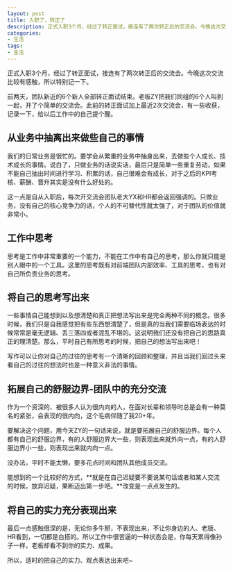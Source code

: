 ```yaml
---
layout: post
title: 入职了，转正了
description: 正式入职3个月，经过了转正面试，接连有了两次转正后的交流会。今晚这次交流比较有感触，所以特别记一下。
categories: 
- 生活
tags:
- 生活
---
```


正式入职3个月，经过了转正面试，接连有了两次转正后的交流会。今晚这次交流比较有感触，所以特别记一下。

前两天，团队新近的6个新人全部转正面试结束。老板ZY把我们同组的6个人叫到一起，开了个简单的交流会。此前的转正面试加上最近2次交流会，有一些收获，记录一下，给以后工作中的自己提个醒。

## 从业务中抽离出来做些自己的事情

我们的日常业务是很忙的。要学会从繁重的业务中抽身出来，去做些个人成长、技术成长的事情。说白了，只做业务的话说实话，最后只是简单一些重复劳动，如果不能自己抽出时间进行学习、积累的话，自己很难会有成长，对于之后的KPI考核、薪酬、晋升其实是没有什么好处的。

这一点是自从入职后，每次开交流会团队老大YX和HR都会返回强调的。只做业务，没有自己的核心竞争力的话，个人的不可替代性就太强了，对于团队的价值就非常小。


## 工作中思考

思考是工作中非常重要的一个能力，不能在工作中有自己的思考，那么你就只能是别人眼中的一个工具。这里的思考既有对前端团队内部效率、工具的思考，也有对自己所负责业务的思考。

## 将自己的思考写出来

一些事情自己能想到以及想清楚和真正把想法写出来是完全两种不同的概念。很多时候，我们只是自我感觉把有些东西想清楚了，但是真的当我们需要临场表达的时候常常是毫无逻辑、丢三落四或者混乱不堪的。这说明我们还没有把自己的思路真正的理清楚。那么，平时自己有所思考的时候，把自己的想法写出来吧！

写作可以让你对自己的过往的思考有一个清晰的回顾和整理，并且当我们回过头来看自己的过往的想法时也是一种意义非法的事情。

## 拓展自己的舒服边界-团队中的充分交流

作为一个资深的、被很多人认为很内向的人，在面对长辈和领导时总是会有一种莫名的紧张，会表现的很内向，这个毛病伴随了我20+年。

要解决这个问题，用今天ZY的一句话来说，就是要拓展自己的舒服边界。每个人都有自己的舒服边界，有的人舒服边界大一些，则表现出来就外向一点，有的人舒服边界小一些，则表现出来就内向一点。

没办法，平时不能太懒，要多花点时间和团队其他成员交流。

能想到的一个比较好的方式，**就是在自己迟疑要不要说某句话或者和某人交流的时候，放弃迟疑，果断迈出第一步吧。**改变是一点点发生的。

## 将自己的实力充分表现出来

最后一点感触很深的是，无论你多牛掰，不表现出来，不让你身边的人、老版、HR看到，一切都是白搭的。所以工作中很苦逼的一种状态会是，你每天累得像孙子一样，老板却看不到你的实力、成果。

所以，适时的把自己的实力、观点表达出来吧~
